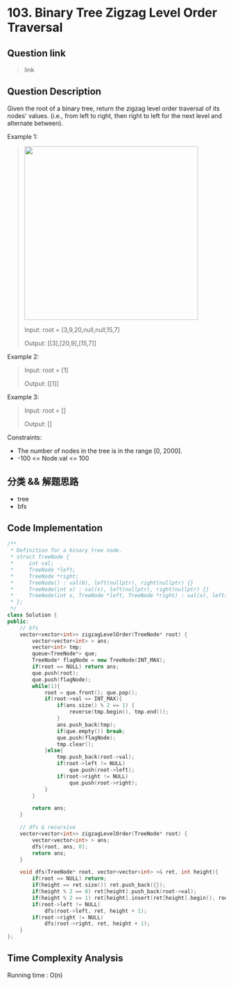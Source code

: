 # 103. Binary Tree Zigzag Level Order Traversal

## Question link
> link

## Question Description
Given the root of a binary tree, return the zigzag level order traversal of its nodes' values. (i.e., from left to right, then right to left for the next level and alternate between).

Example 1:
> <img src="https://assets.leetcode.com/uploads/2021/02/19/tree1.jpg" width="400" />
>
> Input: root = [3,9,20,null,null,15,7]
>
> Output: [[3],[20,9],[15,7]]

Example 2:
> Input: root = [1]
>
> Output: [[1]]

Example 3:
> Input: root = []
>
> Output: []
 
Constraints:
- The number of nodes in the tree is in the range [0, 2000].
- -100 <= Node.val <= 100

## 分类 && 解题思路
- tree
- bfs

## Code Implementation
```c++
/**
 * Definition for a binary tree node.
 * struct TreeNode {
 *     int val;
 *     TreeNode *left;
 *     TreeNode *right;
 *     TreeNode() : val(0), left(nullptr), right(nullptr) {}
 *     TreeNode(int x) : val(x), left(nullptr), right(nullptr) {}
 *     TreeNode(int x, TreeNode *left, TreeNode *right) : val(x), left(left), right(right) {}
 * };
 */
class Solution {
public:
    // bfs
    vector<vector<int>> zigzagLevelOrder(TreeNode* root) {
        vector<vector<int> > ans;
        vector<int> tmp;
        queue<TreeNode*> que;
        TreeNode* flagNode = new TreeNode(INT_MAX); 
        if(root == NULL) return ans;
        que.push(root);
        que.push(flagNode);
        while(1){
            root = que.front(); que.pop();
            if(root->val == INT_MAX){
                if(ans.size() % 2 == 1) {
                    reverse(tmp.begin(), tmp.end());
                }
                ans.push_back(tmp);
                if(que.empty()) break;
                que.push(flagNode);
                tmp.clear();
            }else{
                tmp.push_back(root->val);
                if(root->left != NULL)
                    que.push(root->left);
                if(root->right != NULL)
                    que.push(root->right);
            }
        }

        return ans;
    }

    // dfs & recursive
    vector<vector<int>> zigzagLevelOrder(TreeNode* root) {
        vector<vector<int> > ans;
        dfs(root, ans, 0);
        return ans;
    }

    void dfs(TreeNode* root, vector<vector<int> >& ret, int height){
        if(root == NULL) return;
        if(height == ret.size()) ret.push_back({});
        if(height % 2 == 0) ret[height].push_back(root->val);
        if(height % 2 == 1) ret[height].insert(ret[height].begin(), root->val);
        if(root->left != NULL)
            dfs(root->left, ret, height + 1);
        if(root->right != NULL)
            dfs(root->right, ret, height + 1);
    }
};
```

## Time Complexity Analysis
Running time  : O(n)
